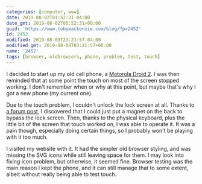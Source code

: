 ```yaml
---
categories: [computer, www]
date: 2019-08-02T01:52:31-04:00
date_gmt: 2019-08-02T05:52:31+00:00
guid: 'https://www.tobymackenzie.com/blog/?p=2452'
id: 2452
modified: 2019-08-03T23:21:57-04:00
modified_gmt: 2019-08-04T03:21:57+00:00
name: '2452'
tags: [browser, oldbrowsers, phone, problem, test, touch]
---
```


I decided to start up my old cell phone, a [Motorola Droid 2](https://en.wikipedia.org/wiki/Droid_2).<!--more-->  I was then reminded that at some point the touch on most of the screen stopped working.  I don't remember when or why at this point, but maybe that's why I got a new phone (my current one).

Due to the touch problem, I couldn't unlock the lock screen at all.  Thanks to [a forum post](https://forums.androidcentral.com/motorola-droid/6455-touch-screen-not-responding-droid.html), I discovered that I could just put a magnet on the back to bypass the lock screen.  Then, thanks to the physical keyboard, plus the little bit of the screen that touch worked on, I was able to operate it.  It was a pain though, especially doing certain things, so I probably won't be playing with it too much.

I visited my website with it.  It had the simpler old browser styling, and was missing the SVG icons while still leaving space for them.  I may look into fixing icon problem, but otherwise, it seemed fine.  Browser testing was the main reason I kept the phone, and it can still manage that to some extent, albeit without really being able to test touch.
